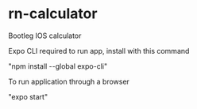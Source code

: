 # rn-calculator
Bootleg IOS calculator

Expo CLI required to run app, install with this command

"npm install --global expo-cli"

To run application through a browser

"expo start"

